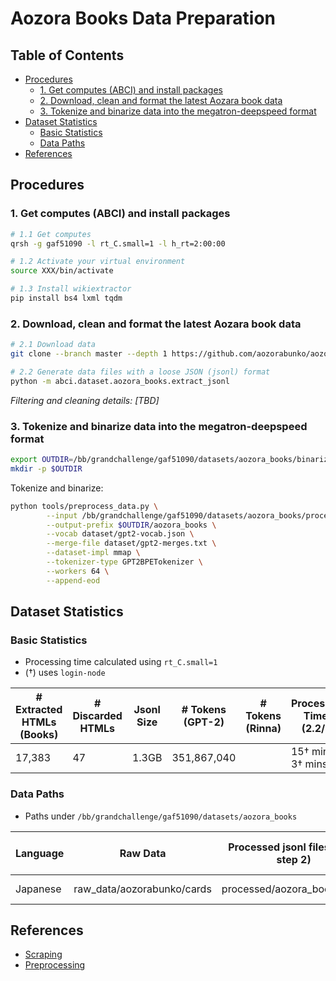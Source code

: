 # Aozora Books Data Preparation

## Table of Contents
- [Procedures](#procedures)
  * [1. Get computes (ABCI) and install packages](#1-get-computes-abci-and-install-packages)
  * [2. Download, clean and format the latest Aozara book data](#2-download-clean-and-format-the-latest-aozara-book-data)
  * [3. Tokenize and binarize data into the megatron-deepspeed format](#3-tokenize-and-binarize-data-into-the-megatron-deepspeed-format)
- [Dataset Statistics](#dataset-statistics)
  * [Basic Statistics](#basic-statistics)
  * [Data Paths](#data-paths)
- [References](#references)

## Procedures

### 1. Get computes (ABCI) and install packages
```bash
# 1.1 Get computes
qrsh -g gaf51090 -l rt_C.small=1 -l h_rt=2:00:00 

# 1.2 Activate your virtual environment
source XXX/bin/activate

# 1.3 Install wikiextractor
pip install bs4 lxml tqdm
```

### 2. Download, clean and format the latest Aozara book data
```bash
# 2.1 Download data
git clone --branch master --depth 1 https://github.com/aozorabunko/aozorabunko.git

# 2.2 Generate data files with a loose JSON (jsonl) format
python -m abci.dataset.aozora_books.extract_jsonl
```

*Filtering and cleaning details: [TBD]*

### 3. Tokenize and binarize data into the megatron-deepspeed format
```bash
export OUTDIR=/bb/grandchallenge/gaf51090/datasets/aozora_books/binarized/gpt-2
mkdir -p $OUTDIR
```

Tokenize and binarize:
```bash
python tools/preprocess_data.py \
        --input /bb/grandchallenge/gaf51090/datasets/aozora_books/processed/aozora_books.jsonl \
        --output-prefix $OUTDIR/aozora_books \
        --vocab dataset/gpt2-vocab.json \
        --merge-file dataset/gpt2-merges.txt \
        --dataset-impl mmap \
        --tokenizer-type GPT2BPETokenizer \
        --workers 64 \
        --append-eod
```

## Dataset Statistics

### Basic Statistics

- Processing time calculated using `rt_C.small=1`
- (†) uses `login-node`

| # Extracted HTMLs (Books) | # Discarded HTMLs | Jsonl Size | # Tokens (GPT-2) | # Tokens (Rinna) | Processing Times (2.2/3) |
|---------------------------|-------------------|------------|------------------|------------------|--------------------------|
| 17,383                    | 47                | 1.3GB      | 351,867,040      |                  |15† mins / 3† mins        |


### Data Paths

- Paths under `/bb/grandchallenge/gaf51090/datasets/aozora_books`

| Language | Raw Data       | Processed jsonl files (after step 2) | Binarized Data (GPT-2) | Binarized Data (Rinna) |
| -------- | ------------------------- | ------------------------------------- |  --------------------- | --------------------- |
| Japanese | raw_data/aozorabunko/cards | processed/aozora_books.jsonl   | binarized/gpt-2/aozora_books | -                     |


## References
- [Scraping](https://qiita.com/Yupine/items/92d75865a72c60ae7285)
- [Preprocessing](https://qiita.com/y_itoh/items/fa04c1e2f3df2e807d61)



